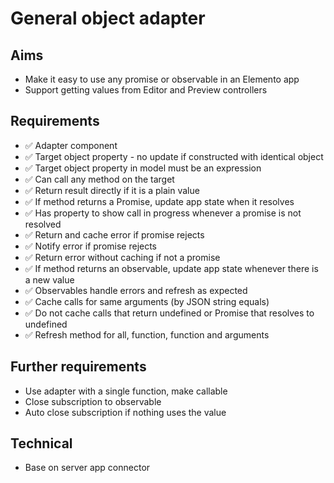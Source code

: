General object adapter
=====================

Aims
----

- Make it easy to use any promise or observable in an Elemento app
- Support getting values from Editor and Preview controllers

Requirements
------------

- ✅ Adapter component
- ✅ Target object property - no update if constructed with identical object
- ✅ Target object property in model must be an expression
- ✅ Can call any method on the target
- ✅ Return result directly if it is a plain value
- ✅ If method returns a Promise, update app state when it resolves
- ✅ Has property to show call in progress whenever a promise is not resolved
- ✅ Return and cache error if promise rejects
- ✅ Notify error if promise rejects
- ✅ Return error without caching if not a promise
- ✅ If method returns an observable, update app state whenever there is a new value
- ✅ Observables handle errors and refresh as expected
- ✅ Cache calls for same arguments (by JSON string equals)
- ✅ Do not cache calls that return undefined or Promise that resolves to undefined
- ✅ Refresh method for all, function, function and arguments


Further requirements
--------------------

- Use adapter with a single function, make callable
- Close subscription to observable
- Auto close subscription if nothing uses the value

Technical
---------

- Base on server app connector


